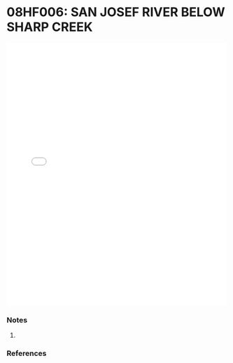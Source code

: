 # 08HF006: SAN JOSEF RIVER BELOW SHARP CREEK

<iframe src="/distribution_estimation/_static/stations/08HF006_fdc.html" width="100%" height="600" frameborder="0"></iframe>

### Notes
1. 

### References

